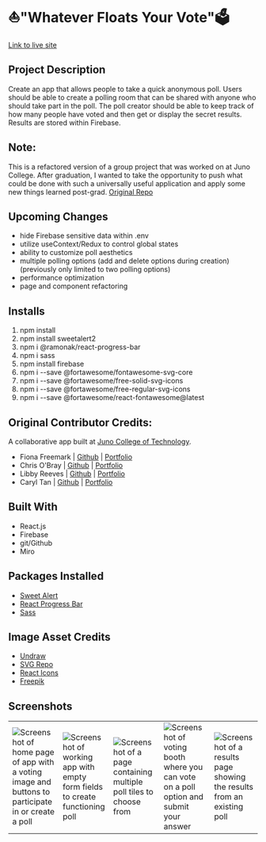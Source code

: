 # ⛵"Whatever Floats Your Vote"🗳️
[Link to live site](https://whatever-floats-your-vote.netlify.app/)

## Project Description
Create an app that allows people to take a quick anonymous poll. Users should be able to create a polling room that can be shared with anyone who should take part in the poll. The poll creator should be able to keep track of how many people have voted and then get or display the secret results. Results are stored within Firebase.

## Note:
This is a refactored version of a group project that was worked on at Juno College. After graduation, I wanted to take the opportunity to push what could be done with such a universally useful application and apply some new things learned post-grad.
[Original Repo](https://github.com/Code-Conjurers/Voting-Booth)

## Upcoming Changes
- hide Firebase sensitive data within .env
- utilize useContext/Redux to control global states
- ability to customize poll aesthetics
- multiple polling options (add and delete options during creation) (previously only limited to two polling options)
- performance optimization
- page and component refactoring

## Installs
1. npm install
2. npm install sweetalert2
3. npm i @ramonak/react-progress-bar
4. npm i sass
5. npm install firebase
6. npm i --save @fortawesome/fontawesome-svg-core
7. npm i --save @fortawesome/free-solid-svg-icons
8. npm i --save @fortawesome/free-regular-svg-icons
9. npm i --save @fortawesome/react-fontawesome@latest

## Original Contributor Credits:
A collaborative app built at [Juno College of Technology](https://junocollege.com/).
- Fiona Freemark | [Github](https://github.com/fionafreemark) | [Portfolio](https://freemark.dev/)
- Chris O'Bray | [Github](https://github.com/nobrayn) | [Portfolio](https://nobrayn.com/)
- Libby Reeves | [Github](https://github.com/libbyreeves) | [Portfolio](https://elizabeth-reeves.ca/)
- Caryl Tan | [Github](https://github.com/caryltan) | [Portfolio](https://caryltan.com/)


## Built With 
- React.js
- Firebase
- git/Github
- Miro

## Packages Installed
- [Sweet Alert](https://sweetalert2.github.io/)
- [React Progress Bar](https://www.npmjs.com/package/@ramonak/react-progress-bar)
- [Sass](https://www.npmjs.com/package/sass)


## Image Asset Credits
- [Undraw](https://undraw.co/)
- [SVG Repo](https://www.svgrepo.com/svg/427580/approved-aproved-confirm-2)
- [React Icons](https://react-icons.github.io/react-icons/)
- [Freepik](https://www.freepik.com/)


## Screenshots
<table>
  <tr>
     <td><img src="https://user-images.githubusercontent.com/40412421/220480959-a1ee2e75-28e7-43c8-8133-a0a44a0c6087.png" alt="Screenshot of home page of app with a voting image and buttons to participate in or create a poll" /></td>
    <td><img src="https://user-images.githubusercontent.com/40412421/220480955-003052c9-705e-4716-b706-cbf191671e1a.png" alt="Screenshot of working app with empty form fields to create functioning poll"/></td>
    <td><img src="https://user-images.githubusercontent.com/40412421/220480958-7f491d42-94cf-4872-bb86-d3bea6c63e59.png" alt="Screenshot of a page containing multiple poll tiles to choose from" /></td>
    <td><img src="https://user-images.githubusercontent.com/40412421/220480960-9c4136bf-dcf2-42a1-804d-16aac32ceb76.png" alt="Screenshot of voting booth where you can vote on a poll option and submit your answer"/></td>
    <td><img src="https://user-images.githubusercontent.com/40412421/220480962-4c3bda6b-6423-4988-9092-b1bc195e3853.png" alt="Screenshot of a results page showing the results from an existing poll"/></td>
  </tr>
</table>
